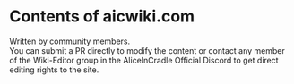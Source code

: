 # Contents of aicwiki.com
Written by community members.  
You can submit a PR directly to modify the content or contact any member of the Wiki-Editor group in the AliceInCradle Official Discord to get direct editing rights to the site.
